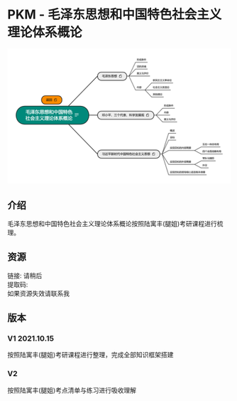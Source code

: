 # PKM - 毛泽东思想和中国特色社会主义理论体系概论  
![image text](./resources/毛泽东思想和中国特色社会主义理论体系概论.png)
## 介绍
毛泽东思想和中国特色社会主义理论体系概论按照陆寓丰(腿姐)考研课程进行梳理。
## 资源
链接: 请稍后  
提取码:   
如果资源失效请联系我  

## 版本
### V1 2021.10.15  
按照陆寓丰(腿姐)考研课程进行整理，完成全部知识框架搭建   
### V2  
按照陆寓丰(腿姐)考点清单与练习进行吸收理解